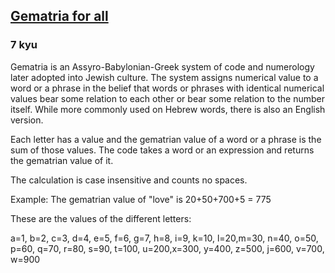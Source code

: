 <h2><a href=https://www.codewars.com/kata/573c91c5eaffa3bd350000b0/train/typescript target="_blank">Gematria for all</a></h2><h3>7 kyu</h3><p>Gematria is an Assyro-Babylonian-Greek system of code and numerology later adopted into Jewish culture. The system assigns numerical value to a word or a phrase in the belief that words or phrases with identical numerical values bear some relation to each other or bear some relation to the number itself. While more commonly used on Hebrew words, there is also an English version.</p><p>Each letter has a value and the gematrian value of a word or a phrase is the sum of those values. The code takes a word or an expression and returns the gematrian value of it.</p><p>The calculation is case insensitive and counts no spaces. </p><p>Example: The gematrian value of "love" is 20+50+700+5 = 775</p><p>‎These are the values of the different letters:</p><p>a=1, b=2, c=3, d=4, e=5, f=6, g=7, h=8, i=9, k=10, l=20,m=30, n=40, o=50, p=60, q=70, r=80, s=90, t=100, u=200,x=300, y=400, z=500, j=600, v=700, w=900</p>